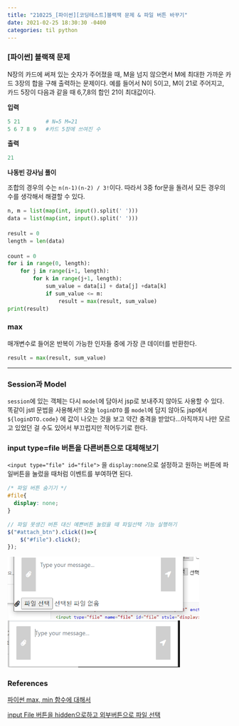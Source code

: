 ```yaml
---
title: "210225_[파이썬][코딩테스트]블랙잭 문제 & 파일 버튼 바꾸기"
date: 2021-02-25 18:30:30 -0400
categories: til python
---
```




### [파이썬] 블랙잭 문제

N장의 카드에 써져 있는 숫자가 주어졌을 때, M을 넘지 않으면서 M에 최대한 가까운 카드 3장의 합을 구해 출력하는 문제이다. 예를 들어서 N이 5이고, M이 21로 주어지고, 카드 5장이 다음과 같을 때 6,7,8의 합인 21이 최대값이다.

**입력**

```python
5 21		# N=5 M=21
5 6 7 8 9	#카드 5장에 쓰여진 수
```

**출력**

```python
21
```

**나동빈 강사님 풀이**

조합의 경우의 수는 `n(n-1)(n-2) / 3!`이다. 따라서 3중 for문을 돌려서 모든 경우의 수를 생각해서 해결할 수 있다. 

```python
n, m = list(map(int, input().split(' ')))
data = list(map(int, input().split(' ')))

result = 0
length = len(data)

count = 0
for i in range(0, length):
    for j in range(i+1, length):
        for k in range(j+1, length):
            sum_value = data[i] + data[j] +data[k]
            if sum_value <= m:
                result = max(result, sum_value)
print(result)
```

### max

매개변수로 들어온 반복이 가능한 인자들 중에 가장 큰 데이터를 반환한다.

```python
result = max(result, sum_value)
```


---



### Session과 Model

`session`에 있는 객체는 다시 `model`에 담아서 jsp로 보내주지 않아도 사용할 수 있다. 똑같이 jstl 문법을 사용해서!! 오늘 `loginDTO` 를 `model`에 담지 않아도 jsp에서 `${loginDTO.code}` 에 값이 나오는 것을 보고 약간 충격을 받았다...아직까지 나만 모르고 있었던 걸 수도 있어서 부끄럽지만 적어두기로 한다.



### input type=file 버튼을 다른버튼으로 대체해보기

`<input type="file" id="file">`  을 `display:none`으로 설정하고 원하는 버튼에 파일버튼을 눌렀을 때처럼 이벤트를 부여하면 된다.

```css
/* 파일 버튼 숨기기 */
#file{
  display: none;
}
```

```javascript
// 파일 못생긴 버튼 대신 예쁜버튼 눌렀을 때 파일선택 기능 실행하기
$("#attach_btn").click(()=>{
    $("#file").click();
});
```



<img src="/img/image-20210225161352876.png" alt="image-20210225161352876" style="zoom: 67%;" />



<img src="/img/image-changed-file-button.PNG" alt="image-changed-file-button" style="zoom: 67%;" />




### References

[파이썬 max, min 함수에 대해서](https://blockdmask.tistory.com/411)

[input File 버튼을 hidden으로하고 외부버튼으로 파일 선택](https://kimtaekju-study.tistory.com/165)

